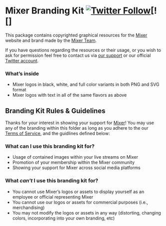 # Mixer Branding Kit [![Twitter Follow](https://img.shields.io/twitter/follow/WatchMixer.svg?style=social&label=@WatchMixer&style=flat-square)](http://www.twitter.com/WatchMixer)[![]

This package contains copyrighted graphical resources for the [Mixer](https://mixer.com) website and brand made by the [Mixer Team](https://www.mixer.com/about/).

If you have questions regarding the resources or their usage, or you wish to ask for permission feel free to contact us via [our support](https://www.mixer.com/contact) or our official [Twitter account](https://twitter.com/WatchMixer).

### What’s inside

- Mixer logos in black, white, and full color variants in both PNG and SVG format
- Mixer logos with text in all of the same flavors as above

## Branding Kit Rules & Guidelines

Thanks for your interest in showing your support for [Mixer](https://mixer.com/)! You may use any of the branding within this folder as long as you adhere to the our [Terms of Service](https://mixer.com/about/tos), and the guidlines defined below:

### What can I use this branding kit for?

 - Usage of contained images within your live streams on Mixer
 - Promotion of your membership within the Mixer community
 - Showing your support for Mixer across social media platforms

### What *can't* I use this branding kit for?

 - You cannot use Mixer’s logos or assets to display yourself as an employee or official representing Mixer
 - You cannot use our logos or assets for commercial purposes (i.e., merchandising)
 - You may not modify the logos or assets in any way (distorting, changing colors, incorporating into your own branding, etc)
 
